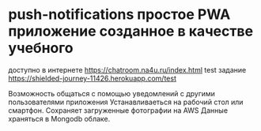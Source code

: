 # push-notifications простое PWA приложение созданное в качестве учебного
доступно  в интернете  https://chatroom.na4u.ru/index.html
test задание   https://shielded-journey-11426.herokuapp.com/test

Возможность общаться с помощью уведомлений с другими пользователями приложения
Устанавливаеться на рабочий стол или смартфон.
Сохраняет загруженные фотографии на AWS 
Данные храняться в Mongodb облаке.
